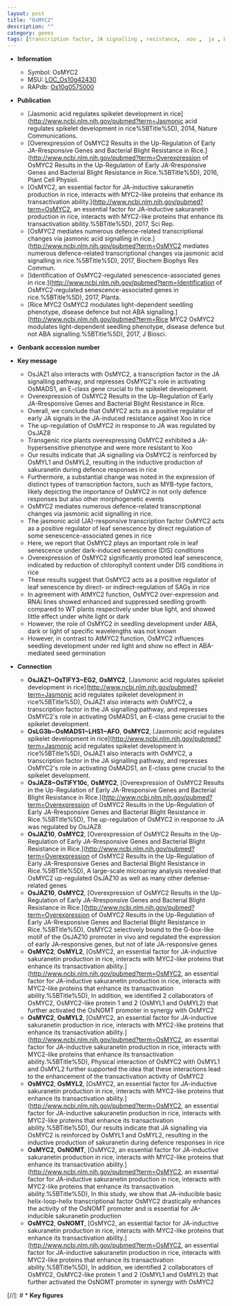 ```yaml
---
layout: post
title: "OsMYC2"
description: ""
category: genes
tags: [transcription factor, JA signalling , resistance,  xoo ,  ja , blight, resistant, JA, bacterial blight, defence, defence response, jasmonic, jasmonic acid, leaf, leaf senescence, senescence, growth, seedling, development, seed, seed germination]
---
```


* **Information**  
    + Symbol: OsMYC2  
    + MSU: [LOC_Os10g42430](http://rice.plantbiology.msu.edu/cgi-bin/ORF_infopage.cgi?orf=LOC_Os10g42430)  
    + RAPdb: [Os10g0575000](http://rapdb.dna.affrc.go.jp/viewer/gbrowse_details/irgsp1?name=Os10g0575000)  

* **Publication**  
    + [Jasmonic acid regulates spikelet development in rice](http://www.ncbi.nlm.nih.gov/pubmed?term=Jasmonic acid regulates spikelet development in rice%5BTitle%5D), 2014, Nature Communications.
    + [Overexpression of OsMYC2 Results in the Up-Regulation of Early JA-Rresponsive Genes and Bacterial Blight Resistance in Rice.](http://www.ncbi.nlm.nih.gov/pubmed?term=Overexpression of OsMYC2 Results in the Up-Regulation of Early JA-Rresponsive Genes and Bacterial Blight Resistance in Rice.%5BTitle%5D), 2016, Plant Cell Physiol.
    + [OsMYC2, an essential factor for JA-inductive sakuranetin production in rice, interacts with MYC2-like proteins that enhance its transactivation ability.](http://www.ncbi.nlm.nih.gov/pubmed?term=OsMYC2, an essential factor for JA-inductive sakuranetin production in rice, interacts with MYC2-like proteins that enhance its transactivation ability.%5BTitle%5D), 2017, Sci Rep.
    + [OsMYC2 mediates numerous defence-related transcriptional changes via jasmonic acid signalling in rice.](http://www.ncbi.nlm.nih.gov/pubmed?term=OsMYC2 mediates numerous defence-related transcriptional changes via jasmonic acid signalling in rice.%5BTitle%5D), 2017, Biochem Biophys Res Commun.
    + [Identification of OsMYC2-regulated senescence-associated genes in rice.](http://www.ncbi.nlm.nih.gov/pubmed?term=Identification of OsMYC2-regulated senescence-associated genes in rice.%5BTitle%5D), 2017, Planta.
    + [Rice MYC2 OsMYC2 modulates light-dependent seedling phenotype, disease defence but not ABA signalling.](http://www.ncbi.nlm.nih.gov/pubmed?term=Rice MYC2 OsMYC2 modulates light-dependent seedling phenotype, disease defence but not ABA signalling.%5BTitle%5D), 2017, J Biosci.

* **Genbank accession number**  

* **Key message**  
    + OsJAZ1 also interacts with OsMYC2, a transcription factor in the JA signalling pathway, and represses OsMYC2's role in activating OsMADS1, an E-class gene crucial to the spikelet development.
    + Overexpression of OsMYC2 Results in the Up-Regulation of Early JA-Rresponsive Genes and Bacterial Blight Resistance in Rice.
    + Overall, we conclude that OsMYC2 acts as a positive regulator of early JA signals in the JA-induced resistance against Xoo in rice
    + The up-regulation of OsMYC2 in response to JA was regulated by OsJAZ8
    + Transgenic rice plants overexpressing OsMYC2 exhibited a JA-hypersensitive phenotype and were more resistant to Xoo
    + Our results indicate that JA signalling via OsMYC2 is reinforced by OsMYL1 and OsMYL2, resulting in the inductive production of sakuranetin during defence responses in rice
    + Furthermore, a substantial change was noted in the expression of distinct types of transcription factors, such as MYB-type factors, likely depicting the importance of OsMYC2 in not only defence responses but also other morphogenetic events
    + OsMYC2 mediates numerous defence-related transcriptional changes via jasmonic acid signalling in rice.
    + The jasmonic acid (JA)-responsive transcription factor OsMYC2 acts as a positive regulator of leaf senescence by direct regulation of some senescence-associated genes in rice
    + Here, we report that OsMYC2 plays an important role in leaf senescence under dark-induced senescence (DIS) conditions
    + Overexpression of OsMYC2 significantly promoted leaf senescence, indicated by reduction of chlorophyll content under DIS conditions in rice
    + These results suggest that OsMYC2 acts as a positive regulator of leaf senescence by direct- or indirect-regulation of SAGs in rice
    + In agreement with AtMYC2 function, OsMYC2 over-expression and RNAi lines showed enhanced and suppressed seedling growth compared to WT plants respectively under blue light, and showed little effect under white light or dark
    + However, the role of OsMYC2 in seedling development under ABA, dark or light of specific wavelengths was not known
    + However, in contrast to AtMYC2 function, OsMYC2 influences seedling development under red light and show no effect in ABA-mediated seed germination

* **Connection**  
    + __OsJAZ1~OsTIFY3~EG2__, __OsMYC2__, [Jasmonic acid regulates spikelet development in rice](http://www.ncbi.nlm.nih.gov/pubmed?term=Jasmonic acid regulates spikelet development in rice%5BTitle%5D), OsJAZ1 also interacts with OsMYC2, a transcription factor in the JA signalling pathway, and represses OsMYC2's role in activating OsMADS1, an E-class gene crucial to the spikelet development.
    + __OsLG3b~OsMADS1~LHS1~AFO__, __OsMYC2__, [Jasmonic acid regulates spikelet development in rice](http://www.ncbi.nlm.nih.gov/pubmed?term=Jasmonic acid regulates spikelet development in rice%5BTitle%5D), OsJAZ1 also interacts with OsMYC2, a transcription factor in the JA signalling pathway, and represses OsMYC2's role in activating OsMADS1, an E-class gene crucial to the spikelet development.
    + __OsJAZ8~OsTIFY10c__, __OsMYC2__, [Overexpression of OsMYC2 Results in the Up-Regulation of Early JA-Rresponsive Genes and Bacterial Blight Resistance in Rice.](http://www.ncbi.nlm.nih.gov/pubmed?term=Overexpression of OsMYC2 Results in the Up-Regulation of Early JA-Rresponsive Genes and Bacterial Blight Resistance in Rice.%5BTitle%5D), The up-regulation of OsMYC2 in response to JA was regulated by OsJAZ8
    + __OsJAZ10__, __OsMYC2__, [Overexpression of OsMYC2 Results in the Up-Regulation of Early JA-Rresponsive Genes and Bacterial Blight Resistance in Rice.](http://www.ncbi.nlm.nih.gov/pubmed?term=Overexpression of OsMYC2 Results in the Up-Regulation of Early JA-Rresponsive Genes and Bacterial Blight Resistance in Rice.%5BTitle%5D), A large-scale microarray analysis revealed that OsMYC2 up-regulated OsJAZ10 as well as many other defense-related genes
    + __OsJAZ10__, __OsMYC2__, [Overexpression of OsMYC2 Results in the Up-Regulation of Early JA-Rresponsive Genes and Bacterial Blight Resistance in Rice.](http://www.ncbi.nlm.nih.gov/pubmed?term=Overexpression of OsMYC2 Results in the Up-Regulation of Early JA-Rresponsive Genes and Bacterial Blight Resistance in Rice.%5BTitle%5D), OsMYC2 selectively bound to the G-box-like motif of the OsJAZ10 promoter in vivo and regulated the expression of early JA-responsive genes, but not of late JA-responsive genes
    + __OsMYC2__, __OsMYL2__, [OsMYC2, an essential factor for JA-inductive sakuranetin production in rice, interacts with MYC2-like proteins that enhance its transactivation ability.](http://www.ncbi.nlm.nih.gov/pubmed?term=OsMYC2, an essential factor for JA-inductive sakuranetin production in rice, interacts with MYC2-like proteins that enhance its transactivation ability.%5BTitle%5D), In addition, we identified 2 collaborators of OsMYC2, OsMYC2-like protein 1 and 2 (OsMYL1 and OsMYL2) that further activated the OsNOMT promoter in synergy with OsMYC2
    + __OsMYC2__, __OsMYL2__, [OsMYC2, an essential factor for JA-inductive sakuranetin production in rice, interacts with MYC2-like proteins that enhance its transactivation ability.](http://www.ncbi.nlm.nih.gov/pubmed?term=OsMYC2, an essential factor for JA-inductive sakuranetin production in rice, interacts with MYC2-like proteins that enhance its transactivation ability.%5BTitle%5D), Physical interaction of OsMYC2 with OsMYL1 and OsMYL2 further supported the idea that these interactions lead to the enhancement of the transactivation activity of OsMYC2
    + __OsMYC2__, __OsMYL2__, [OsMYC2, an essential factor for JA-inductive sakuranetin production in rice, interacts with MYC2-like proteins that enhance its transactivation ability.](http://www.ncbi.nlm.nih.gov/pubmed?term=OsMYC2, an essential factor for JA-inductive sakuranetin production in rice, interacts with MYC2-like proteins that enhance its transactivation ability.%5BTitle%5D), Our results indicate that JA signalling via OsMYC2 is reinforced by OsMYL1 and OsMYL2, resulting in the inductive production of sakuranetin during defence responses in rice
    + __OsMYC2__, __OsNOMT__, [OsMYC2, an essential factor for JA-inductive sakuranetin production in rice, interacts with MYC2-like proteins that enhance its transactivation ability.](http://www.ncbi.nlm.nih.gov/pubmed?term=OsMYC2, an essential factor for JA-inductive sakuranetin production in rice, interacts with MYC2-like proteins that enhance its transactivation ability.%5BTitle%5D), In this study, we show that JA-inducible basic helix-loop-helix transcriptional factor OsMYC2 drastically enhances the activity of the OsNOMT promoter and is essential for JA-inducible sakuranetin production
    + __OsMYC2__, __OsNOMT__, [OsMYC2, an essential factor for JA-inductive sakuranetin production in rice, interacts with MYC2-like proteins that enhance its transactivation ability.](http://www.ncbi.nlm.nih.gov/pubmed?term=OsMYC2, an essential factor for JA-inductive sakuranetin production in rice, interacts with MYC2-like proteins that enhance its transactivation ability.%5BTitle%5D), In addition, we identified 2 collaborators of OsMYC2, OsMYC2-like protein 1 and 2 (OsMYL1 and OsMYL2) that further activated the OsNOMT promoter in synergy with OsMYC2

[//]: # * **Key figures**  


